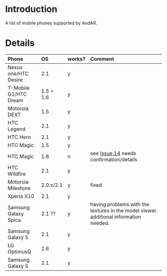 # Introduction #

A list of mobile phones supported by AndAR.


# Details #

| **Phone**  | **OS** | **works?** | **Comment**  |
|:-----------|:-------|:-----------|:-------------|
| Nexus one/HTC Desire  | 2.1 | y |   |
| T-Mobile G1/HTC Dream  | 1.5 + 1.6  | y |   |
| Motorola DEXT  | 1.5  | y |   |
| HTC Legend  | 2.1 | y |  |
| HTC Hero  | 2.1 | y |   |
| HTC Magic  | 1.5 | y |   |
| HTC Magic  | 1.6 | n | see [Issue 14](https://code.google.com/p/andar/issues/detail?id=14) needs confirmation/details|
| HTC Wildfire | 2.1 | y |   |
| Motorola Milestone | 2.0.x/2.1 | y | fixed  |
|Xperia X10 | 2.1 | y|  |
| Samsung Galaxy Spica  | 2.1 ?? | y | having problems with the textures in the model viewer. additional information needed. |
| Samsung Galaxy 5  | 2.1 | y|  |
| LG OptimusQ  | 1.6 | y |  |
|Samsung Galaxy S|2.1|y |  |